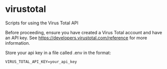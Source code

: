 # virustotal

Scripts for using the Virus Total API

Before proceeding, ensure you have created a Virus Total account and have an API key.  See https://developers.virustotal.com/reference for more information.

Store your api key in a file called .env in the format:

```
VIRUS_TOTAL_API_KEY=your_api_key
```